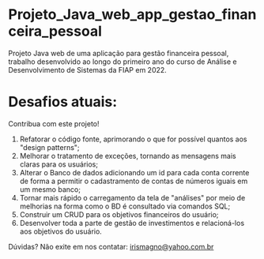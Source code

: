 # Projeto_Java_web_app_gestao_financeira_pessoal
Projeto Java web de uma aplicação para gestão financeira pessoal, trabalho desenvolvido ao longo do primeiro ano do curso de Análise e Desenvolvimento de Sistemas da FIAP em 2022.

# Desafios atuais:

Contribua com este projeto!

01) Refatorar o código fonte, aprimorando o que for possível quantos aos "design patterns";
02) Melhorar o tratamento de exceções, tornando as mensagens mais claras para os usuários;
03) Alterar o Banco de dados adicionando um id para cada conta corrente de forma a permitir o cadastramento de contas de números iguais em um mesmo banco;
04) Tornar mais rápido o carregamento da tela de "análises" por meio de melhorias na forma como o BD é consultado via comandos SQL;
05) Construir um CRUD para os objetivos financeiros do usuário;
06) Desenvolver toda a parte de gestão de investimentos e relacioná-los aos objetivos do usuário.

Dúvidas? Não exite em nos contatar: irismagno@yahoo.com.br


